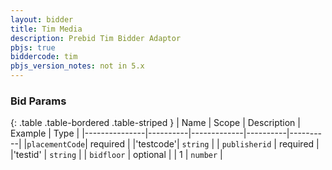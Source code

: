 ```yaml
---
layout: bidder
title: Tim Media
description: Prebid Tim Bidder Adaptor
pbjs: true
biddercode: tim
pbjs_version_notes: not in 5.x
---
```


### Bid Params

{: .table .table-bordered .table-striped }
| Name          | Scope    | Description | Example  | Type     |
|---------------|----------|-------------|----------|----------|
|`placementCode`| required |             |'testcode'| `string` |
| `publisherid` | required |             |'testid'  | `string` |
| `bidfloor`    | optional |             |   1      | `number` |
